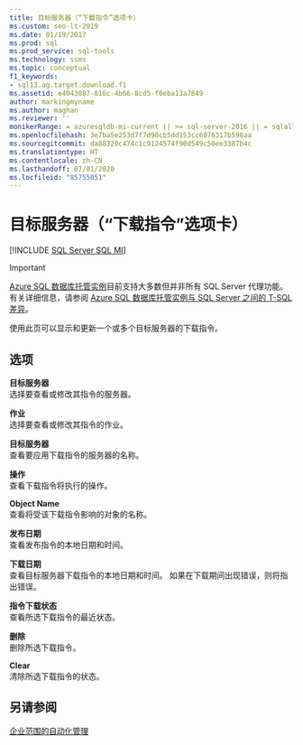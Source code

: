 ```yaml
---
title: 目标服务器（“下载指令”选项卡）
ms.custom: seo-lt-2019
ms.date: 01/19/2017
ms.prod: sql
ms.prod_service: sql-tools
ms.technology: ssms
ms.topic: conceptual
f1_keywords:
- sql13.ag.target.download.f1
ms.assetid: e4043087-816c-4b66-8cd5-f0eba13a7649
author: markingmyname
ms.author: maghan
ms.reviewer: ''
monikerRange: = azuresqldb-mi-current || >= sql-server-2016 || = sqlallproducts-allversions
ms.openlocfilehash: 3e7ba5e253d7f7d90cb5dd153cc6076317b598aa
ms.sourcegitcommit: da88320c474c1c9124574f90d549c50ee3387b4c
ms.translationtype: HT
ms.contentlocale: zh-CN
ms.lasthandoff: 07/01/2020
ms.locfileid: "85755051"
---
```

# <a name="target-servers-download-instructions-tab"></a>目标服务器（“下载指令”选项卡）
[!INCLUDE [SQL Server SQL MI](../../includes/applies-to-version/sql-asdbmi.md)]

> [!IMPORTANT]  
> [Azure SQL 数据库托管实例](https://docs.microsoft.com/azure/sql-database/sql-database-managed-instance)目前支持大多数但并非所有 SQL Server 代理功能。 有关详细信息，请参阅 [Azure SQL 数据库托管实例与 SQL Server 之间的 T-SQL 差异](https://docs.microsoft.com/azure/sql-database/sql-database-managed-instance-transact-sql-information#sql-server-agent)。

使用此页可以显示和更新一个或多个目标服务器的下载指令。  
  
## <a name="options"></a>选项  
**目标服务器**  
选择要查看或修改其指令的服务器。  
  
**作业**  
选择要查看或修改其指令的作业。  
  
**目标服务器**  
查看要应用下载指令的服务器的名称。  
  
**操作**  
查看下载指令将执行的操作。  
  
**Object Name**  
查看将受该下载指令影响的对象的名称。  
  
**发布日期**  
查看发布指令的本地日期和时间。  
  
**下载日期**  
查看目标服务器下载指令的本地日期和时间。 如果在下载期间出现错误，则将指出错误。  
  
**指令下载状态**  
查看所选下载指令的最近状态。  
  
**删除**  
删除所选下载指令。  
  
**Clear**  
清除所选下载指令的状态。  
  
## <a name="see-also"></a>另请参阅  
[企业范围的自动化管理](../../ssms/agent/automated-administration-across-an-enterprise.md)  
  
